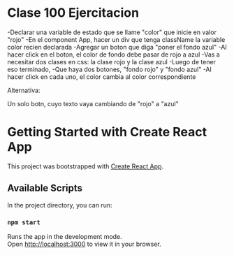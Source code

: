 
# Clase 100 Ejercitacion
-Declarar una variable de estado que se llame "color" que inicie en valor "rojo"
-En el component App, hacer un div que tenga className la variable color recien declarada
-Agregar un boton que diga "poner el fondo azul"
-Al hacer click en el boton, el color de fondo debe pasar de rojo a azul
-Vas a necesitar dos clases en css: la clase rojo y la clase azul
-Luego de tener eso terminado,
-Que haya dos botones, "fondo rojo" y "fondo azul"
-Al hacer click en cada uno, el color cambia al color correspondiente

Alternativa:

Un solo botn, cuyo texto vaya cambiando de "rojo" a "azul"


# Getting Started with Create React App

This project was bootstrapped with [Create React App](https://github.com/facebook/create-react-app).

## Available Scripts

In the project directory, you can run:

### `npm start`

Runs the app in the development mode.\
Open [http://localhost:3000](http://localhost:3000) to view it in your browser.


